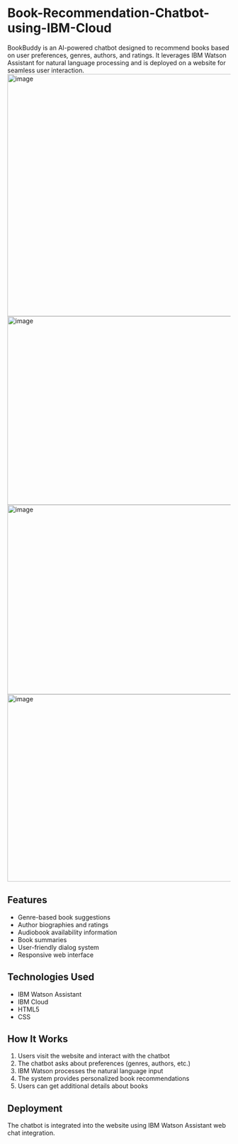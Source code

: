 # Book-Recommendation-Chatbot-using-IBM-Cloud
BookBuddy is an AI-powered chatbot designed to recommend books based on user preferences, genres, authors, and ratings. It leverages IBM Watson Assistant for natural language processing and is deployed on a website for seamless user interaction.
<img width="944" height="547" alt="image" src="https://github.com/user-attachments/assets/dd68de7a-23a7-48e7-ac95-c5e370a07aa2" />
<img width="944" height="426" alt="image" src="https://github.com/user-attachments/assets/0cf78c5d-7274-4173-9068-e9d4727f6005" />
<img width="944" height="428" alt="image" src="https://github.com/user-attachments/assets/89fd5d8b-59e2-445a-a9e0-debc53dea701" />
<img width="944" height="423" alt="image" src="https://github.com/user-attachments/assets/80ec93f4-d1bc-4121-9725-04886a20b5b2" />

## Features

- Genre-based book suggestions
- Author biographies and ratings
- Audiobook availability information
- Book summaries
- User-friendly dialog system
- Responsive web interface

## Technologies Used

- IBM Watson Assistant
- IBM Cloud
- HTML5
- CSS

## How It Works

1. Users visit the website and interact with the chatbot
2. The chatbot asks about preferences (genres, authors, etc.)
3. IBM Watson processes the natural language input
4. The system provides personalized book recommendations
5. Users can get additional details about books

## Deployment

The chatbot is integrated into the website using IBM Watson Assistant web chat integration.



